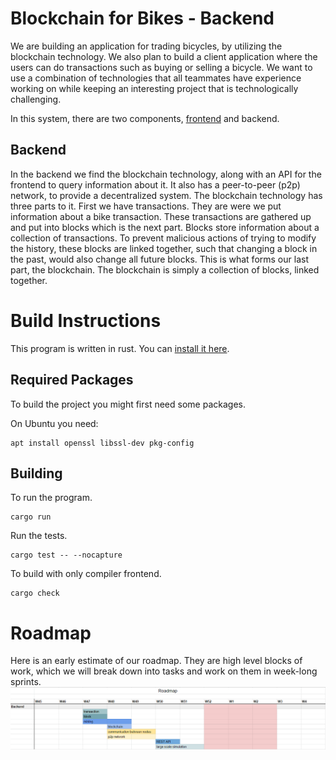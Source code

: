 # Blockchain for Bikes - Backend
We are building an application for trading bicycles, by utilizing the blockchain technology. We also plan to build a client application where the users can do transactions such as buying or selling a bicycle. We want to use a combination of technologies that all teammates have experience working on while keeping an interesting project that is technologically challenging.

In this system, there are two components, [frontend](https://github.com/SEP-G5/Mobile-Client) and backend.

## Backend
In the backend we find the blockchain technology, along with an API for the frontend to query information about it. It also has a peer-to-peer (p2p) network, to provide a decentralized system. The blockchain technology has three parts to it. First we have transactions. They are were we put information about a bike transaction. These transactions are gathered up and put into blocks which is the next part. Blocks store information about a collection of transactions. To prevent malicious actions of trying to modify the history, these blocks are linked together, such that changing a block in the past, would also change all future blocks. This is what forms our last part, the blockchain. The blockchain is simply a collection of blocks, linked together.


# Build Instructions
This program is written in rust. You can [install it here](https://www.rust-lang.org/tools/install).

## Required Packages
To build the project you might first need some packages.

On Ubuntu you need:
``` shell
apt install openssl libssl-dev pkg-config
```

## Building
To run the program.
``` shell
cargo run
```
Run the tests.
``` shell
cargo test -- --nocapture
```
To build with only compiler frontend.
``` shell
cargo check
```

# Roadmap
Here is an early estimate of our roadmap. They are high level blocks of work, which we will break down into tasks and work on them in week-long sprints.
![img](https://github.com/SEP-G5/Backend/blob/master/res/roadmap.png)
